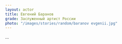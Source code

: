 ```yaml
---
layout: actor
title: Евгений Баранов
grade: Заслуженный артист России
photo: "/images/stories/random/baranov evgenii.jpg"
---
```


…